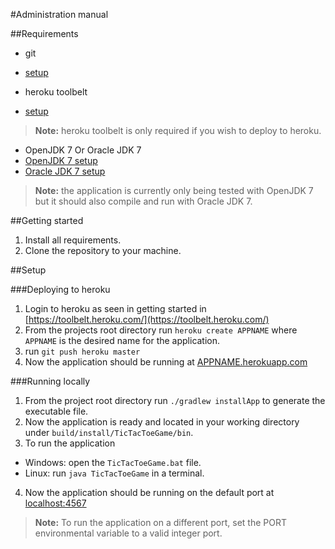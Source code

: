 #Administration manual

##Requirements
* git 
 * [setup](https://help.github.com/articles/set-up-git/)

* heroku toolbelt
 * [setup](https://toolbelt.heroku.com/)

> **Note:** heroku toolbelt is only required if you wish to deploy to heroku.

* OpenJDK 7 Or Oracle JDK 7
 * [OpenJDK 7 setup](http://openjdk.java.net/install/)
 * [Oracle JDK 7 setup](http://docs.oracle.com/javase/7/docs/webnotes/install/)

> **Note:** the application is currently only being tested with OpenJDK 7 but it should also compile and run with Oracle JDK 7.

##Getting started
1. Install all requirements.
2. Clone the repository to your machine.

##Setup

###Deploying to heroku
1. Login to heroku as seen in getting started in [https://toolbelt.heroku.com/](https://toolbelt.heroku.com/)
2. From the projects root directory run ```heroku create APPNAME``` where ```APPNAME``` is the desired name for the application.
3. run ```git push heroku master```
4. Now the application should be running at [APPNAME.herokuapp.com](http://APPNAME.herokuapp.com)

###Running locally
1. From the project root directory run ```./gradlew installApp``` to generate the executable file.
2. Now the application is ready and located in your working directory under ```build/install/TicTacToeGame/bin```.
3. To run the application
 * Windows: open the ```TicTacToeGame.bat``` file.
 * Linux: run ```java TicTacToeGame``` in a terminal.
4. Now the application should be running on the default port at [localhost:4567](http://localhost:4567/) 

> **Note:** To run the application on a different port, set the PORT environmental variable to a valid integer port.
